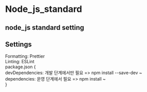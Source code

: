 # Node_js_standard
node_js standard setting
------------
## Settings
Formatting: Prettier  
Linting: ESLint  
package.json {  
devDependencies: 개발 단계에서만 필요 => npm install --save-dev ~  
dependencies: 운영 단계에서 필요 => npm install ~  
}  

